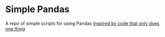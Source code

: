 # Simple Pandas
A repo of simple scripts for using Pandas 
[Inspired by code that only does one thing](https://github.com/aliyarahman/code_that_only_does_one_thing)
